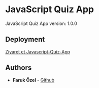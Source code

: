 # JavaScript Quiz App

 JavaScript Quiz App
version: 1.0.0

## Deployment

[Ziyaret et Javascript-Quiz-App](https://ozelfaruk.com/)

## Authors

* **Faruk Özel** - [Github](https://github.com/farukozelll)

